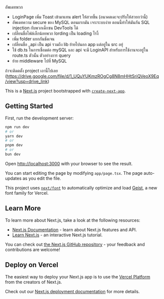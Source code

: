 อัพเดทพวก
- LoginPage เพิ่ม Toast เข้ามาแทน alert ให้สวยขึ้น (อนาคตเดะจะปรับให้สวยกว่านี้)
- อัพเดทความ secure ของ MySQL ตอนแรกมัน เจาะระบบง่าย ตอนนี้ทำให้มันกัน SQL injection กับพวกเด็กซน DevTools ได้
- เปลี่ยนชื่อไฟล์เล็กน้อยพวก lording เป็น loading ไรงี้
- เพิ่ม folder แยกกันชัดเจน
- เปลี่ยนชื่อ _api เป็น api รวมถึง lib ย้ายไปนอก app แต่อยู่ใน src อยุ่
- ใช้ db.ts ในการเชื่อมต่อ mySQL และ api จะมี LoginAPI สำหรับการใช้งานจะอยู่ใน route.ts ตัวนั้น ตัวอย่างการ query
- ย้าย middleware ไปที่ MySQL

ถ้าจะติดตตั้ง project เอานี้ไปเลย
(https://drive.google.com/file/d/1_UQuYUKmzROgCg8N8mHHtSriQVeoX9Eq/view?usp=drive_link)

This is a [Next.js](https://nextjs.org) project bootstrapped with [`create-next-app`](https://nextjs.org/docs/app/api-reference/cli/create-next-app).

## Getting Started

First, run the development server:

```bash
npm run dev
# or
yarn dev
# or
pnpm dev
# or
bun dev
```

Open [http://localhost:3000](http://localhost:3000) with your browser to see the result.

You can start editing the page by modifying `app/page.tsx`. The page auto-updates as you edit the file.

This project uses [`next/font`](https://nextjs.org/docs/app/building-your-application/optimizing/fonts) to automatically optimize and load [Geist](https://vercel.com/font), a new font family for Vercel.

## Learn More

To learn more about Next.js, take a look at the following resources:

- [Next.js Documentation](https://nextjs.org/docs) - learn about Next.js features and API.
- [Learn Next.js](https://nextjs.org/learn) - an interactive Next.js tutorial.

You can check out [the Next.js GitHub repository](https://github.com/vercel/next.js) - your feedback and contributions are welcome!

## Deploy on Vercel

The easiest way to deploy your Next.js app is to use the [Vercel Platform](https://vercel.com/new?utm_medium=default-template&filter=next.js&utm_source=create-next-app&utm_campaign=create-next-app-readme) from the creators of Next.js.

Check out our [Next.js deployment documentation](https://nextjs.org/docs/app/building-your-application/deploying) for more details.
